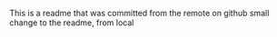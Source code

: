 This is a readme that was committed from the remote on github
small change to the readme, from local